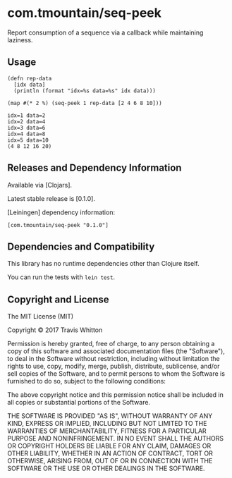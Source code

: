 # com.tmountain/seq-peek

Report consumption of a sequence via a callback while maintaining laziness.

## Usage

    (defn rep-data
      [idx data]
      (println (format "idx=%s data=%s" idx data)))

    (map #(* 2 %) (seq-peek 1 rep-data [2 4 6 8 10]))

    idx=1 data=2
    idx=2 data=4
    idx=3 data=6
    idx=4 data=8
    idx=5 data=10
    (4 8 12 16 20)

## Releases and Dependency Information ##

Available via [Clojars].

Latest stable release is [0.1.0].

[Leiningen] dependency information:

    [com.tmountain/seq-peek "0.1.0"]

## Dependencies and Compatibility ##

This library has no runtime dependencies other than Clojure itself.

You can run the tests with `lein test`.

## Copyright and License ##

The MIT License (MIT)

Copyright © 2017 Travis Whitton

Permission is hereby granted, free of charge, to any person obtaining a copy
of this software and associated documentation files (the "Software"), to deal
in the Software without restriction, including without limitation the rights
to use, copy, modify, merge, publish, distribute, sublicense, and/or sell
copies of the Software, and to permit persons to whom the Software is
furnished to do so, subject to the following conditions:

The above copyright notice and this permission notice shall be included in
all copies or substantial portions of the Software.

THE SOFTWARE IS PROVIDED "AS IS", WITHOUT WARRANTY OF ANY KIND, EXPRESS OR
IMPLIED, INCLUDING BUT NOT LIMITED TO THE WARRANTIES OF MERCHANTABILITY,
FITNESS FOR A PARTICULAR PURPOSE AND NONINFRINGEMENT. IN NO EVENT SHALL THE
AUTHORS OR COPYRIGHT HOLDERS BE LIABLE FOR ANY CLAIM, DAMAGES OR OTHER
LIABILITY, WHETHER IN AN ACTION OF CONTRACT, TORT OR OTHERWISE, ARISING FROM,
OUT OF OR IN CONNECTION WITH THE SOFTWARE OR THE USE OR OTHER DEALINGS IN
THE SOFTWARE.
